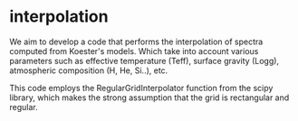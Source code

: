 # interpolation

We aim to develop a code that performs the interpolation of spectra computed from Koester's models. Which take into account various parameters such as 
effective temperature (Teff), surface gravity (Logg), atmospheric composition (H, He, Si..), etc.

This code employs the RegularGridInterpolator function from the scipy library, which makes the strong assumption that the grid is rectangular and regular.

